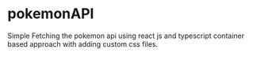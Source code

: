 # pokemonAPI
Simple Fetching the pokemon api using react js and typescript container based approach with adding custom css files.
